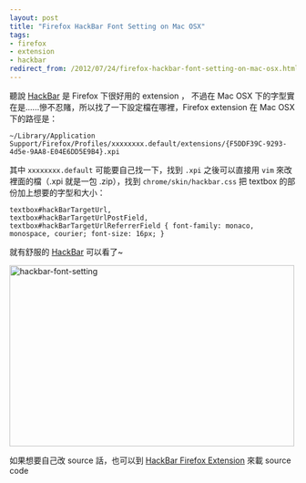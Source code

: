 ```yaml
---
layout: post
title: "Firefox HackBar Font Setting on Mac OSX"
tags:
- firefox
- extension
- hackbar
redirect_from: /2012/07/24/firefox-hackbar-font-setting-on-mac-osx.html
---
```


聽說 [HackBar](https://addons.mozilla.org/en-us/firefox/addon/hackbar/) 是 Firefox 下很好用的 extension ，
不過在 Mac OSX 下的字型實在是......慘不忍賭，所以找了一下設定檔在哪裡，Firefox extension 在 Mac OSX 下的路徑是：

    ~/Library/Application Support/Firefox/Profiles/xxxxxxxx.default/extensions/{F5DDF39C-9293-4d5e-9AA8-E04E6DD5E9B4}.xpi

其中 `xxxxxxxx.default` 可能要自己找一下，找到 `.xpi` 之後可以直接用 `vim` 來改裡面的檔（.xpi 就是一包 .zip），找到
`chrome/skin/hackbar.css` 把 textbox 的部份加上想要的字型和大小：

    textbox#hackBarTargetUrl,
    textbox#hackBarTargetUrlPostField,
    textbox#hackBarTargetUrlReferrerField { font-family: monaco, monospace, courier; font-size: 16px; }

就有舒服的 [HackBar](https://addons.mozilla.org/en-us/firefox/addon/hackbar/) 可以看了~

<a href="http://www.flickr.com/photos/51077287@N06/7636698076/" title="Flickr 上 sunrisedm4 的 hackbar-font-setting"><img src="http://farm8.staticflickr.com/7248/7636698076_ccf7da7915.jpg" width="500" height="318" alt="hackbar-font-setting"></a>

如果想要自己改 source 話，也可以到 [HackBar Firefox Extension](http://code.google.com/p/hackbar/) 來載 source code
